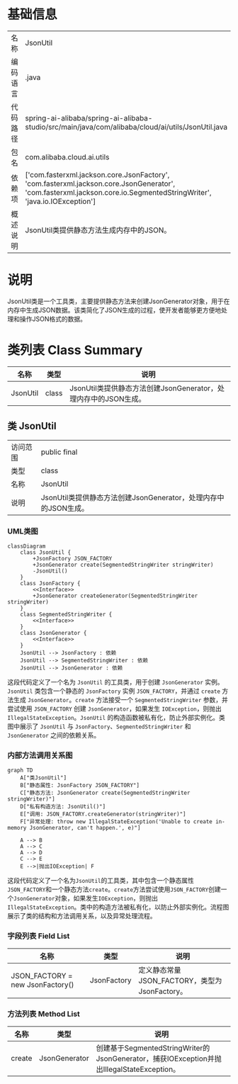 # 基础信息

|      |      |
|------|------|
| 名称 | JsonUtil |
| 编码语言 | .java |
| 代码路径 | spring-ai-alibaba/spring-ai-alibaba-studio/src/main/java/com/alibaba/cloud/ai/utils/JsonUtil.java |
| 包名 | com.alibaba.cloud.ai.utils |
| 依赖项 | ['com.fasterxml.jackson.core.JsonFactory', 'com.fasterxml.jackson.core.JsonGenerator', 'com.fasterxml.jackson.core.io.SegmentedStringWriter', 'java.io.IOException'] |
| 概述说明 | JsonUtil类提供静态方法生成内存中的JSON。 |

# 说明

JsonUtil类是一个工具类，主要提供静态方法来创建JsonGenerator对象，用于在内存中生成JSON数据。该类简化了JSON生成的过程，使开发者能够更方便地处理和操作JSON格式的数据。

# 类列表 Class Summary

| 名称   | 类型  | 说明 |
|-------|------|-------------|
| JsonUtil | class | JsonUtil类提供静态方法创建JsonGenerator，处理内存中的JSON生成。 |



## 类 JsonUtil

|      |      |
|------|------|
| 访问范围 | public final |
| 类型 | class |
| 名称 | JsonUtil |
| 说明 | JsonUtil类提供静态方法创建JsonGenerator，处理内存中的JSON生成。 |


### UML类图

```mermaid
classDiagram
    class JsonUtil {
        +JsonFactory JSON_FACTORY
        +JsonGenerator create(SegmentedStringWriter stringWriter)
        -JsonUtil()
    }
    class JsonFactory {
        <<Interface>>
        +JsonGenerator createGenerator(SegmentedStringWriter stringWriter)
    }
    class SegmentedStringWriter {
        <<Interface>>
    }
    class JsonGenerator {
        <<Interface>>
    }
    JsonUtil --> JsonFactory : 依赖
    JsonUtil --> SegmentedStringWriter : 依赖
    JsonUtil --> JsonGenerator : 依赖
```

这段代码定义了一个名为 `JsonUtil` 的工具类，用于创建 `JsonGenerator` 实例。`JsonUtil` 类包含一个静态的 `JsonFactory` 实例 `JSON_FACTORY`，并通过 `create` 方法生成 `JsonGenerator`。`create` 方法接受一个 `SegmentedStringWriter` 参数，并尝试使用 `JSON_FACTORY` 创建 `JsonGenerator`，如果发生 `IOException`，则抛出 `IllegalStateException`。`JsonUtil` 的构造函数被私有化，防止外部实例化。类图中展示了 `JsonUtil` 与 `JsonFactory`、`SegmentedStringWriter` 和 `JsonGenerator` 之间的依赖关系。


### 内部方法调用关系图

```mermaid
graph TD
    A["类JsonUtil"]
    B["静态属性: JsonFactory JSON_FACTORY"]
    C["静态方法: JsonGenerator create(SegmentedStringWriter stringWriter)"]
    D["私有构造方法: JsonUtil()"]
    E["调用: JSON_FACTORY.createGenerator(stringWriter)"]
    F["异常处理: throw new IllegalStateException('Unable to create in-memory JsonGenerator, can't happen.', e)"]

    A --> B
    A --> C
    A --> D
    C --> E
    E -->|抛出IOException| F
```

这段代码定义了一个名为`JsonUtil`的工具类，其中包含一个静态属性`JSON_FACTORY`和一个静态方法`create`。`create`方法尝试使用`JSON_FACTORY`创建一个`JsonGenerator`对象，如果发生`IOException`，则抛出`IllegalStateException`。类中的构造方法被私有化，以防止外部实例化。流程图展示了类的结构和方法调用关系，以及异常处理流程。

### 字段列表 Field List

| 名称  | 类型  | 说明 |
|-------|-------|------|
| JSON_FACTORY = new JsonFactory() | JsonFactory | 定义静态常量JSON_FACTORY，类型为JsonFactory。 |

### 方法列表 Method List

| 名称  | 类型  | 说明 |
|-------|-------|------|
| create | JsonGenerator | 创建基于SegmentedStringWriter的JsonGenerator，捕获IOException并抛出IllegalStateException。 |




